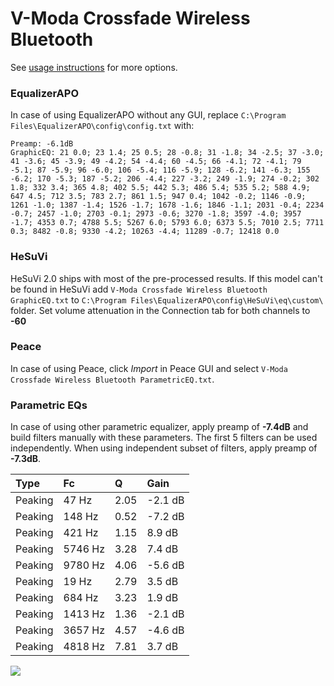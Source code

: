 # V-Moda Crossfade Wireless Bluetooth
See [usage instructions](https://github.com/jaakkopasanen/AutoEq#usage) for more options.

### EqualizerAPO
In case of using EqualizerAPO without any GUI, replace `C:\Program Files\EqualizerAPO\config\config.txt`
with:
```
Preamp: -6.1dB
GraphicEQ: 21 0.0; 23 1.4; 25 0.5; 28 -0.8; 31 -1.8; 34 -2.5; 37 -3.0; 41 -3.6; 45 -3.9; 49 -4.2; 54 -4.4; 60 -4.5; 66 -4.1; 72 -4.1; 79 -5.1; 87 -5.9; 96 -6.0; 106 -5.4; 116 -5.9; 128 -6.2; 141 -6.3; 155 -6.2; 170 -5.3; 187 -5.2; 206 -4.4; 227 -3.2; 249 -1.9; 274 -0.2; 302 1.8; 332 3.4; 365 4.8; 402 5.5; 442 5.3; 486 5.4; 535 5.2; 588 4.9; 647 4.5; 712 3.5; 783 2.7; 861 1.5; 947 0.4; 1042 -0.2; 1146 -0.9; 1261 -1.0; 1387 -1.4; 1526 -1.7; 1678 -1.6; 1846 -1.1; 2031 -0.4; 2234 -0.7; 2457 -1.0; 2703 -0.1; 2973 -0.6; 3270 -1.8; 3597 -4.0; 3957 -1.7; 4353 0.7; 4788 5.5; 5267 6.0; 5793 6.0; 6373 5.5; 7010 2.5; 7711 0.3; 8482 -0.8; 9330 -4.2; 10263 -4.4; 11289 -0.7; 12418 0.0
```

### HeSuVi
HeSuVi 2.0 ships with most of the pre-processed results. If this model can't be found in HeSuVi add
`V-Moda Crossfade Wireless Bluetooth GraphicEQ.txt` to `C:\Program Files\EqualizerAPO\config\HeSuVi\eq\custom\` folder.
Set volume attenuation in the Connection tab for both channels to **-60**

### Peace
In case of using Peace, click *Import* in Peace GUI and select `V-Moda Crossfade Wireless Bluetooth ParametricEQ.txt`.

### Parametric EQs
In case of using other parametric equalizer, apply preamp of **-7.4dB** and build filters manually
with these parameters. The first 5 filters can be used independently.
When using independent subset of filters, apply preamp of **-7.3dB**.

| Type    | Fc      |    Q | Gain    |
|:--------|:--------|:-----|:--------|
| Peaking | 47 Hz   | 2.05 | -2.1 dB |
| Peaking | 148 Hz  | 0.52 | -7.2 dB |
| Peaking | 421 Hz  | 1.15 | 8.9 dB  |
| Peaking | 5746 Hz | 3.28 | 7.4 dB  |
| Peaking | 9780 Hz | 4.06 | -5.6 dB |
| Peaking | 19 Hz   | 2.79 | 3.5 dB  |
| Peaking | 684 Hz  | 3.23 | 1.9 dB  |
| Peaking | 1413 Hz | 1.36 | -2.1 dB |
| Peaking | 3657 Hz | 4.57 | -4.6 dB |
| Peaking | 4818 Hz | 7.81 | 3.7 dB  |

![](https://raw.githubusercontent.com/jaakkopasanen/AutoEq/master/results/innerfidelity/sbaf-serious/V-Moda%20Crossfade%20Wireless%20Bluetooth/V-Moda%20Crossfade%20Wireless%20Bluetooth.png)